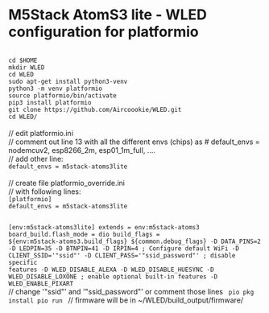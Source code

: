 # M5Stack AtomS3 lite - WLED configuration for platformio
<code>
cd $HOME
mkdir WLED
cd WLED
sudo apt-get install python3-venv
python3 -m venv platformio
source platformio/bin/activate
pip3 install platformio
git clone https://github.com/Aircoookie/WLED.git
cd WLED/
</code>
</br>
// edit platformio.ini</br>
// comment out line 13 with all the different envs (chips) as # default_envs = nodemcuv2, esp8266_2m, esp01_1m_full, ....</br>
// add other line:
<code>
default_envs = m5stack-atoms3lite
</code>
</br>
// create file platformio_override.ini</br>
// with following lines:
<code>
[platformio]
default_envs = m5stack-atoms3lite

[env:m5stack-atoms3lite]
extends = env:m5stack-atoms3
board_build.flash_mode = dio
build_flags = ${env:m5stack-atoms3.build_flags} ${common.debug_flags}
   -D DATA_PINS=2
   -D LEDPIN=35
   -D BTNPIN=41
   -D IRPIN=4
; Configure default WiFi
   -D CLIENT_SSID='"ssid"'
   -D CLIENT_PASS='"ssid_password"'
; disable specific features
   -D WLED_DISABLE_ALEXA
   -D WLED_DISABLE_HUESYNC
   -D WLED_DISABLE_LOXONE
; enable optional built-in features
   -D WLED_ENABLE_PIXART
</code>
<br>
// change '"ssid"' and '"ssid_password"' or comment those lines
<code>
pio pkg install
pio run
</code>
// firmware will be in ~/WLED/build_output/firmware/

